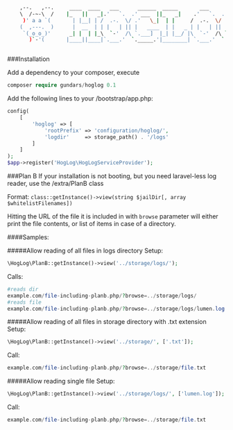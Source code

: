 
```bash


    ,--.   ,--.     ____  ____   ___      ______  _____       ___      ______
    \  /-~-\  /    |_   ||   _|.'   `.  .' ___  ||_   _|    .'   `.  .' ___  |
     )' a a `(       | |__| | /  .-.  \/ .'   \_|  | |     /  .-.  \/ .'   \_|
    (  ,---.  )      |  __  | | |   | || |   ____  | |   _ | |   | || |   ____
     `(_o_o_)'      _| |  | |_\  `-'  /\ `.___]  |_| |__/ |\  `-'  /\ `.___]  |
       )`-'(       |____||____|`.___.'  `._____.'|________| `.___.'  `._____.'



```

###Installation

Add a dependency to your composer, execute
```php
composer require gundars/hoglog 0.1
```


Add the following lines to your /bootstrap/app.php:
```php
config(
    [
        'hoglog' => [
            'rootPrefix' => 'configuration/hoglog/',
            'logdir'     => storage_path() . '/logs'
        ]
    ]
);
$app->register('HogLog\HogLogServiceProvider');
```
###Plan B
If your installation is not booting, but you need laravel-less log reader, use the /extra/PlanB class

Format:
```class::getInstance()->view(string $jailDir[, array $whitelistFilenames])```

Hitting the URL of the file it is included in with `browse` parameter will either print the file contents, or list of items in case of a directory.

####Samples:

#####Allow reading of all files in logs directory
Setup: 
```php
\HogLog\PlanB::getInstance()->view('../storage/logs/');
```
Calls:  
```php
#reads dir
example.com/file-including-planb.php/?browse=../storage/logs/
#reads file
example.com/file-including-planb.php/?browse=../storage/logs/lumen.log
```

#####Allow reading of all files in storage directory with .txt extension
Setup: 
```php
\HogLog\PlanB::getInstance()->view('../storage/', ['.txt']);
```
Call:  
```php
example.com/file-including-planb.php/?browse=../storage/file.txt
```

#####Allow reading single file
Setup: 
```php
\HogLog\PlanB::getInstance()->view('../storage/logs/', ['lumen.log']);
```
Call:  
```php
example.com/file-including-planb.php/?browse=../storage/file.txt
```
